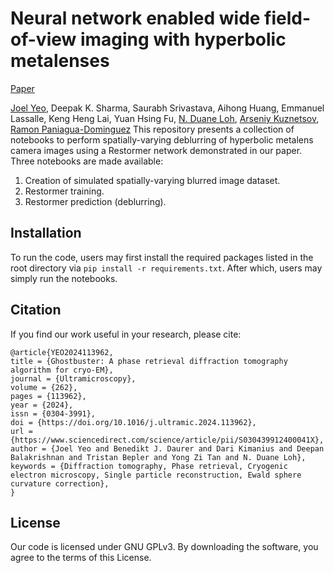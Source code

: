 # Neural network enabled wide field-of-view imaging with hyperbolic metalenses
[Paper]()

[Joel Yeo](https://orcid.org/0000-0001-5160-7628), Deepak K. Sharma, Saurabh Srivastava, Aihong Huang, Emmanuel Lassalle, Keng Heng Lai, Yuan Hsing Fu, [N. Duane Loh](https://orcid.org/0000-0002-8886-510X), [Arseniy Kuznetsov](https://orcid.org/0000-0002-7622-8939), [Ramon Paniagua-Dominguez](https://orcid.org/0000-0001-7836-681X)
This repository presents a collection of notebooks to perform spatially-varying deblurring of hyperbolic metalens camera images using a Restormer network demonstrated in our paper. Three notebooks are made available:
1. Creation of simulated spatially-varying blurred image dataset.
2. Restormer training.
3. Restormer prediction (deblurring).

## Installation
To run the code, users may first install the required packages listed in the root directory via ```pip install -r requirements.txt```.
After which, users may simply run the notebooks.

## Citation
If you find our work useful in your research, please cite:
```
@article{YEO2024113962,
title = {Ghostbuster: A phase retrieval diffraction tomography algorithm for cryo-EM},
journal = {Ultramicroscopy},
volume = {262},
pages = {113962},
year = {2024},
issn = {0304-3991},
doi = {https://doi.org/10.1016/j.ultramic.2024.113962},
url = {https://www.sciencedirect.com/science/article/pii/S030439912400041X},
author = {Joel Yeo and Benedikt J. Daurer and Dari Kimanius and Deepan Balakrishnan and Tristan Bepler and Yong Zi Tan and N. Duane Loh},
keywords = {Diffraction tomography, Phase retrieval, Cryogenic electron microscopy, Single particle reconstruction, Ewald sphere curvature correction},
}
```

## License
Our code is licensed under GNU GPLv3. By downloading the software, you agree to the terms of this License.
